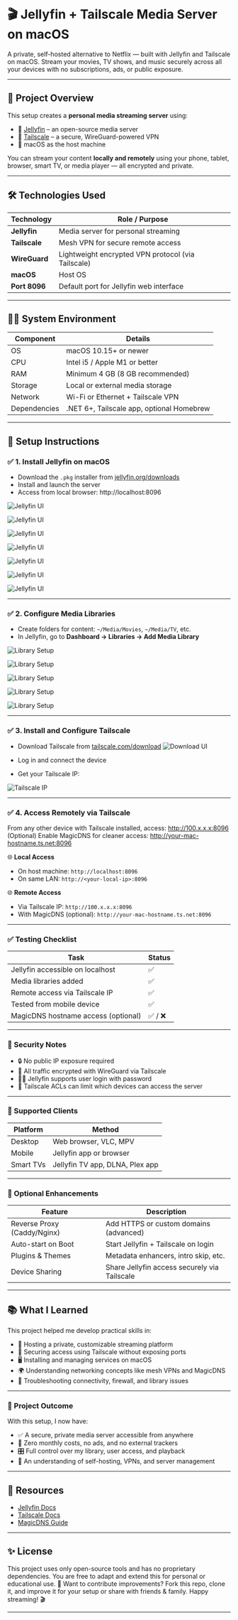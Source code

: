 # 🎬 Jellyfin + Tailscale Media Server on macOS

A private, self-hosted alternative to Netflix — built with Jellyfin and Tailscale on macOS. Stream your movies, TV shows, and music securely across all your devices with no subscriptions, ads, or public exposure.

---

## 📌 Project Overview

This setup creates a **personal media streaming server** using:
- 🎥 [Jellyfin](https://jellyfin.org) – an open-source media server
- 🔐 [Tailscale](https://tailscale.com) – a secure, WireGuard-powered VPN
- 🍎 macOS as the host machine

You can stream your content **locally and remotely** using your phone, tablet, browser, smart TV, or media player — all encrypted and private.

---

## 🛠️ Technologies Used

| Technology     | Role / Purpose                                   |
|----------------|--------------------------------------------------|
| **Jellyfin**    | Media server for personal streaming              |
| **Tailscale**   | Mesh VPN for secure remote access                |
| **WireGuard**   | Lightweight encrypted VPN protocol (via Tailscale) |
| **macOS**       | Host OS                                          |
| **Port 8096**   | Default port for Jellyfin web interface          |


---

## 🧑‍💻 System Environment

| Component      | Details                               |
|----------------|----------------------------------------|
| OS             | macOS 10.15+ or newer                 |
| CPU            | Intel i5 / Apple M1 or better         |
| RAM            | Minimum 4 GB (8 GB recommended)       |
| Storage        | Local or external media storage       |
| Network        | Wi-Fi or Ethernet + Tailscale VPN     |
| Dependencies   | .NET 6+, Tailscale app, optional Homebrew |


---

## 🚀 Setup Instructions

### ✅ 1. Install Jellyfin on macOS
- Download the `.pkg` installer from [jellyfin.org/downloads](https://jellyfin.org/downloads/)
- Install and launch the server
- Access from local browser:
http://localhost:8096

![Jellyfin UI](/images/e0a87856b69877660cb539a2a69dc60452aecc124bfc97116133877b45c2701e.png)

![Jellyfin UI](/images/172f7eec117ffc94c592bcde0458c9fa97b1a0684876737203c09085f555d06c.png)

![Jellyfin UI](/images/c94a31989ce61edb7f6bde2bf4da4f3e80a8a6b334b52fe6d743206dd087ed2d.png)

![Jellyfin UI](/images/3db3b67bfda05e1aa8087d2978e2288338c31631f2a4e246569ab034bfc2f961.png)

![Jellyfin UI](/images/223a6972096016dcc58d27a91280f5326c86aad4a3a6b7f45629656584597579.png)

![Jellyfin UI](/images/d2e0e28a56e0df796a74f0c2bce3f523839b51e3415370716823a75066fae65c.png)

![Jellyfin UI](/images/d3bdb6284bcb42f4383f75db612e1a125febbbbd0c7d372a9579a04bd505d7fd.png)


---

### ✅ 2. Configure Media Libraries
- Create folders for content: `~/Media/Movies`, `~/Media/TV`, etc.
- In Jellyfin, go to **Dashboard → Libraries → Add Media Library**

![Library Setup](/images/5a2f6c9942ab8fa52b93956822298cbea60ba334d73e1783fbd1e581b57a14db.png)

![Library Setup](/images/8b5485c0bca04bc23e412933666596ee11b6a4e7a561a3d0901b5e44694f359b.png)

![Library Setup](/images/3df054a9450ca2c303b1ccc352ea92f5c50263338611a2aefdcf7f01abeda631.png)

![Library Setup](/images/694eb240d4a08e3b71ea2ebf33f7883b47598f7c8143746c131d8bbf4ad5b9ec.png)

![Library Setup](/images/b5b31bf564e8f3f64128deb6cf53a6aa1c59b2d2a13ce16f28e0df7d1f078132.png)

---

### ✅ 3. Install and Configure Tailscale
- Download Tailscale from [tailscale.com/download](https://tailscale.com/download)
![Download UI](/images/e0be22e05f3a8f8af4bdf7b10af2b8ab95c66e0709d5add0cec678fa904f633d.png)

- Log in and connect the device
- Get your Tailscale IP:

![Tailscale IP](/images/tailscale-ip.png)

---

### ✅ 4. Access Remotely via Tailscale

From any other device with Tailscale installed, access:
http://100.x.x.x:8096
(Optional) Enable MagicDNS for cleaner access:
http://your-mac-hostname.ts.net:8096

🌐 **Local Access**
- On host machine: `http://localhost:8096`
- On same LAN: `http://<your-local-ip>:8096`

🌐 **Remote Access**
- Via Tailscale IP: `http://100.x.x.x:8096`
- With MagicDNS (optional): `http://your-mac-hostname.ts.net:8096`

---

### ✅ Testing Checklist

| Task                                | Status   |
|-------------------------------------|----------|
| Jellyfin accessible on localhost    | ✅       |
| Media libraries added               | ✅       |
| Remote access via Tailscale IP      | ✅       |
| Tested from mobile device           | ✅       |
| MagicDNS hostname access (optional)| ✅ / ❌   |

---

### 🔐 Security Notes

- 🔒 No public IP exposure required  
- 🔐 All traffic encrypted with WireGuard via Tailscale  
- 🧑‍💻 Jellyfin supports user login with password  
- 🎯 Tailscale ACLs can limit which devices can access the server  

---

### 📱 Supported Clients

| Platform   | Method                                  |
|------------|------------------------------------------|
| Desktop    | Web browser, VLC, MPV                   |
| Mobile     | Jellyfin app or browser                 |
| Smart TVs  | Jellyfin TV app, DLNA, Plex app         |

---

### 🔧 Optional Enhancements

| Feature                     | Description                                      |
|-----------------------------|--------------------------------------------------|
| Reverse Proxy (Caddy/Nginx)| Add HTTPS or custom domains (advanced)          |
| Auto-start on Boot          | Start Jellyfin + Tailscale on login             |
| Plugins & Themes            | Metadata enhancers, intro skip, etc.            |
| Device Sharing              | Share Jellyfin access securely via Tailscale    |

---

## 📚 What I Learned

This project helped me develop practical skills in:

- 🧠 Hosting a private, customizable streaming platform  
- 🔐 Securing access using Tailscale without exposing ports  
- 🖥️ Installing and managing services on macOS  
- 🌍 Understanding networking concepts like mesh VPNs and MagicDNS  
- 🧪 Troubleshooting connectivity, firewall, and library issues  


---

### 📁 Project Outcome

With this setup, I now have:

- ✅ A secure, private media server accessible from anywhere  
- 💸 Zero monthly costs, no ads, and no external trackers  
- 🎛️ Full control over my library, user access, and playback  
- 🧠 An understanding of self-hosting, VPNs, and server management  

---

## 📎 Resources

- [Jellyfin Docs](https://jellyfin.org/docs/)
- [Tailscale Docs](https://tailscale.com/kb/)
- [MagicDNS Guide](https://tailscale.com/kb/1081/magicdns/)

---

## ✨ License

This project uses only open-source tools and has no proprietary dependencies. You are free to adapt and extend this for personal or educational use.
📌 Want to contribute improvements?
Fork this repo, clone it, and improve it for your setup or share with friends & family. Happy streaming! 🎬

---

